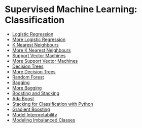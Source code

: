 # Supervised Machine Learning: Classification

- [Logistic Regression](https://github.com/hideonmog/IBM-Machine-Learning/blob/main/Course-03/notebooks/03a_LAB_Logistic_Regression_Error_Metrics.ipynb)
- [More Logistic Regression]()
- [K Nearest Neighbours]()
- [More K Nearest Neighbours]()
- [Support Vector Machines]()
- [More Support Vector Machines]()
- [Decision Trees]()
- [More Decision Trees]()
- [Random Forest]()
- [Bagging]()
- [More Bagging]()
- [Boosting and Stacking]()
- [Ada Boost]()
- [Stacking for Classification with Python]()
- [Gradient Boosting]()
- [Model Interpretability]()
- [Modeling Imbalanced Classes]()